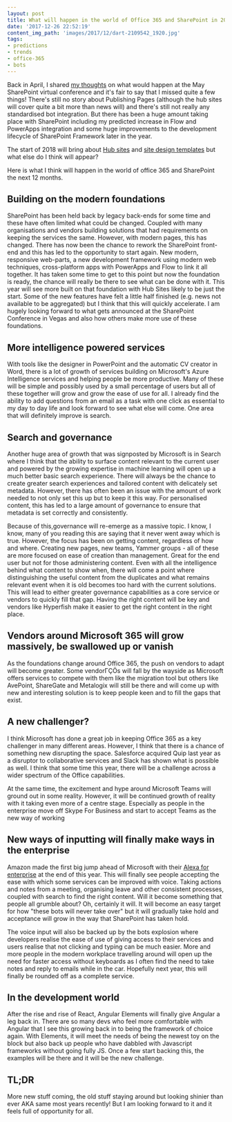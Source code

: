 ```yaml
---
layout: post
title: What will happen in the world of Office 365 and SharePoint in 2018?
date: '2017-12-26 22:52:19'
content_img_path: 'images/2017/12/dart-2109542_1920.jpg'
tags:
- predictions
- trends
- office-365
- bots
---
```


Back in April, I shared [my thoughts](https://www.mcd79.com/here-is-what-i-think-is-going-to-be-announced-for-sharepoint-in-may-2/) on what would happen at the May SharePoint virtual conference and it's fair to say that I missed quite a few things! There's still no story about Publishing Pages (although the hub sites will cover quite a bit more than news will) and there's still not really any standardised bot integration. But there has been a huge amount taking place with SharePoint including my predicted increase in Flow and PowerApps integration and some huge improvements to the development lifecycle of SharePoint Framework later in the year.

The start of 2018 will bring about [Hub sites](https://techcommunity.microsoft.com/t5/SharePoint-Blog/SharePoint-hub-sites-new-in-Office-365/ba-p/109547) and [site design templates](https://docs.microsoft.com/en-us/sharepoint/dev/declarative-customization/site-design-overview) but what else do I think will appear?

Here is what I think will happen in the world of office 365 and SharePoint the next 12 months.

## Building on the modern foundations
SharePoint has been held back by legacy back-ends for some time and these have often limited what could be changed. Coupled with many organisations and vendors building solutions that had requirements on keeping the services the same. However, with modern pages, this has changed. There has now been the chance to rework the SharePoint front-end and this has led to the opportunity to start again. New modern, responsive web-parts, a new development framework using modern web techniques, cross-platform apps with PowerApps and Flow to link it all together. It has taken some time to get to this point but now the foundation is ready, the chance will really be there to see what can be done with it. This year will see more built on that foundation with Hub Sites likely to be just the start. Some of the new features have felt a little half finished (e.g. news not available to be aggregated) but I think that this will quickly accelerate. I am hugely looking forward to what gets announced at the SharePoint Conference in Vegas and also how others make more use of these foundations.

## More intelligence powered services

With tools like the designer in PowerPoint and the automatic CV creator in Word, there is a lot of growth of services building on Microsoft's Azure Intelligence services and helping people be more productive. Many of these will be simple and possibly used by a small percentage of users but all of these together will grow and grow the ease of use for all. I already find the ability to add questions from an email as a task with one click as essential to my day to day life and look forward to see what else will come. One area that will definitely improve is search.

## Search and governance
Another huge area of growth that was signposted by Microsoft is in Search where I think that the ability to surface content relevant to the current user and powered by the growing expertise in machine learning will open up a much better basic search experience. There will always be the chance to create greater search experiences and tailored content with delicately set metadata. However, there has often been an issue with the amount of work needed to not only set this up but to keep it this way. For personalised content, this has led to a large amount of governance to ensure that metadata is set correctly and consistently. 

Because of this,governance will re-emerge as a massive topic. I know, I know, many of you reading this are saying that it never went away which is true. However, the focus has been on getting content, regardless of how and where. Creating new pages, new teams, Yammer groups - all of these are more focused on ease of creation than management. Great for the end user but not for those administering content. Even with all the intelligence behind what content to show when, there will come a point where distinguishing the useful content from the duplicates and what remains relevant event when it is old becomes too hard with the current solutions. This will lead to either greater governance capabilities as a core service or vendors to quickly fill that gap. Having the right content will be key and vendors like Hyperfish make it easier to get the right content in the right place.

## Vendors around Microsoft 365 will grow massively, be swallowed up or vanish

As the foundations change around Office 365, the push on vendors to adapt will become greater. Some vendorΓÇÖs will fall by the wayside as Microsoft offers services to compete with them like the migration tool but others like AvePoint, ShareGate and Metalogix will still be there and will come up with new and interesting solution is to keep people keen and to fill the gaps that exist.

## A new challenger?

I think Microsoft has done a great job in keeping Office 365 as a key challenger in many different areas. However, I think that there is a chance of something new disrupting the space. Salesforce acquired Quip last year as a disruptor to collaborative services and Slack has shown what is possible as well. I think that some time this year, there will be a challenge across a wider spectrum of the Office capabilities.

At the same time, the excitement and hype around Microsoft Teams will ground out in some reality. However, it will be continued growth of reality with it taking even more of a centre stage. Especially as people in the enterprise move off Skype For Business and start to accept Teams as the new way of working

## New ways of inputting will finally make ways in the enterprise

Amazon made the first big jump ahead of Microsoft with their [Alexa for enterprise](https://techcrunch.com/2017/11/29/amazon-is-putting-alexa-in-the-office/) at the end of this year. This will finally see people accepting the ease with which some services can be improved with voice. Taking actions and notes from a meeting, organising leave and other consistent processes, coupled with search to find the right content. Will it become something that people all grumble about? Oh, certainly it will. It will become an easy target for how "these bots will never take over" but it will gradually take hold and acceptance will grow in the way that SharePoint has taken hold.

The voice input will also be backed up by the bots explosion where developers realise the ease of use of giving access to their services and users realise that not clicking and typing can be much easier. More and more people in the modern workplace travelling around will open up the need for faster access without keyboards as I often find the need to take notes and reply to emails while in the car. Hopefully next year, this will finally be rounded off as a complete service.

## In the development world

After the rise and rise of React, Angular Elements will finally give Angular a leg back in. There are so many devs who feel more comfortable with Angular that I see this growing back in to being the framework of choice again. With Elements, it will meet the needs of being the newest toy on the block but also back up people who have dabbled with Javascript frameworks without going fully JS. Once a few start backing this, the examples will be there and it will be the new challenge.

## TL;DR

More new stuff coming, the old stuff staying around but looking shinier than ever AKA same most years recently! But I am looking forward to it and it feels full of opportunity for all.
